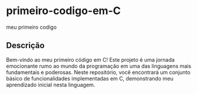 # primeiro-codigo-em-C
 meu primeiro codigo
## Descrição 
Bem-vindo ao meu primeiro código em C! Este projeto é uma jornada emocionante rumo ao mundo da programação em uma das linguagens mais fundamentais e poderosas. Neste repositório, você encontrará um conjunto básico de funcionalidades implementadas em C, demonstrando meu aprendizado inicial nesta linguagem.

